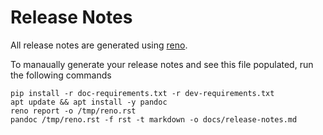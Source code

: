 # Release Notes

All release notes are generated using [reno](https://docs.openstack.org/reno/latest/).

To manaually generate your release notes and see this file populated, run the following commands

``` shell
pip install -r doc-requirements.txt -r dev-requirements.txt
apt update && apt install -y pandoc
reno report -o /tmp/reno.rst
pandoc /tmp/reno.rst -f rst -t markdown -o docs/release-notes.md
```
